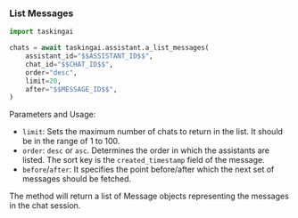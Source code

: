 ### List Messages

```python
import taskingai

chats = await taskingai.assistant.a_list_messages(
    assistant_id="$$ASSISTANT_ID$$",
    chat_id="$$CHAT_ID$$",
    order="desc",
    limit=20,
    after="$$MESSAGE_ID$$",
)
```

Parameters and Usage:

- `limit`: Sets the maximum number of chats to return in the list. It should be in the range of 1 to 100.
- `order`: `desc` or `asc`. Determines the order in which the assistants are listed. The sort key is the `created_timestamp` field of the message.
- `before`/`after`: It specifies the point before/after which the next set of messages should be fetched.

The method will return a list of Message objects representing the messages in the chat session.
